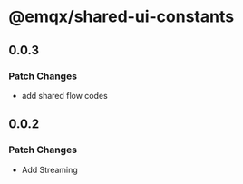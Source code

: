 # @emqx/shared-ui-constants

## 0.0.3

### Patch Changes

- add shared flow codes

## 0.0.2

### Patch Changes

- Add Streaming
